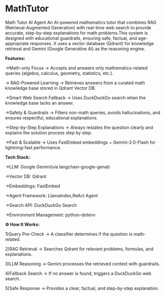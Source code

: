 # MathTutor
Math Tutor AI Agent
An AI-powered mathematics tutor that combines RAG (Retrieval-Augmented Generation) with real-time web search to provide accurate, step-by-step explanations for math problems.This system is designed with educational guardrails, ensuring safe, factual, and age-appropriate responses. It uses a vector database (Qdrant) for knowledge retrieval and Gemini (Google Generative AI) as the reasoning engine.


**Features:**


->Math-only Focus → Accepts and answers only mathematics-related queries (algebra, calculus, geometry, statistics, etc.).


-> RAG-Powered Learning → Retrieves answers from a curated math knowledge base stored in Qdrant Vector DB.


->Smart Web Search Fallback → Uses DuckDuckGo search when the knowledge base lacks an answer.


->Safety & Guardrails → Filters non-math queries, avoids hallucinations, and ensures respectful, educational explanations.


->Step-by-Step Explanations → Always restates the question clearly and explains the solution process step by step.


->Fast & Scalable → Uses FastEmbed embeddings + Gemini-2.0-Flash for lightning-fast performance.


**Tech Stack:**


->LLM: Google Gemini(via langchain-google-genai)


->Vector DB: Qdrant


->Embeddings: FastEmbed


->Agent Framework: LlamaIndex,ReAct Agent


->Search API: DuckDuckGo Search


->Environment Management: python-dotenv


**⚙️ How It Works:**


1)Query Pre-Check → A classifier determines if the question is math-related.


2)RAG Retrieval → Searches Qdrant for relevant problems, formulas, and explanations.


3)LLM Reasoning → Gemini processes the retrieved context with guardrails.


4)Fallback Search → If no answer is found, triggers a DuckDuckGo web search.


5)Safe Response → Provides a clear, factual, and step-by-step explanation.
